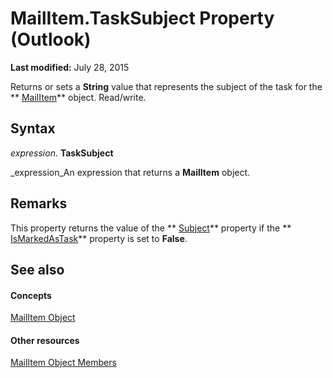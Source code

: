 
# MailItem.TaskSubject Property (Outlook)

 **Last modified:** July 28, 2015

Returns or sets a  **String** value that represents the subject of the task for the ** [MailItem](14197346-05d2-0250-fa4c-4a6b07daf25f.md)** object. Read/write.

## Syntax

 _expression_. **TaskSubject**

 _expression_An expression that returns a  **MailItem** object.


## Remarks

This property returns the value of the  ** [Subject](5f3e465d-ac2b-a573-0e85-1134e65df017.md)** property if the ** [IsMarkedAsTask](6cc4530d-fa74-916b-654d-db995d9a989f.md)** property is set to **False**.


## See also


#### Concepts


 [MailItem Object](14197346-05d2-0250-fa4c-4a6b07daf25f.md)
#### Other resources


 [MailItem Object Members](1094d7df-ee80-a4b0-5a21-db2979506e6b.md)
